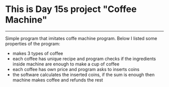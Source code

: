 # This is Day 15s project "Coffee Machine"
***

Simple program that imitates coffe machine program.
Below I listed some properties of the program:
- makes 3 types of coffee
- each coffee has unique recipe and program checks if the ingredients inside machine are enough to make a cup of coffee
- each coffee has own price and program asks to inserts coins
- the software calculates the inserted coins, if the sum is enough then machine makes coffee and refunds the rest